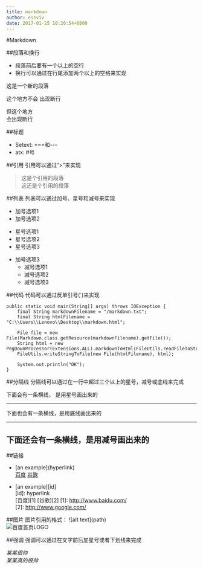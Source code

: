 ```yaml
---
title: markdown
author: essviv
date: 2017-01-25 10:20:54+0800
---
```


#Markdown

##段落和换行
+ 段落前后要有一个以上的空行
+ 换行可以通过在行尾添加两个以上的空格来实现
 
这是一个新的段落

这个地方不会
出现断行

但这个地方  
会出现断行
  
##标题
+ Setext: ===和---
+ atx: #号

##引用
引用可以通过“>”来实现

> 这是个引用的段落  
> 这还是个引用的段落

##列表
列表可以通过加号、星号和减号来实现

+ 加号选项1
+ 加号选项2
 * 星号选项1
 * 星号选项2
 * 星号选项3
+ 加号选项3
  - 减号选项1
  - 减号选项2
  - 减号选项3

##代码
代码可以通过反单引号(`)来实现

	public static void main(String[] args) throws IOException {
        final String markdownFilename = "/markdown.txt";
        final String htmlFilename = "C:\\Users\\Lenovo\\Desktop\\markdown.html";

        File file = new File(Markdown.class.getResource(markdownFilename).getFile());
        String html = new PegDownProcessor(Extensions.ALL).markdownToHtml(FileUtils.readFileToString(file));
        FileUtils.writeStringToFile(new File(htmlFilename), html);

        System.out.println("OK");
    }

##分隔线
分隔线可以通过在一行中超过三个以上的星号，减号或底线来完成

 下面会有一条横线， 是用星号画出来的
 ***

 下面也会有一条横线，是用底线画出来的
 ___

 下面还会有一条横线，是用减号画出来的
 ---

##链接
+ \[an example\]\(hyperlink\)  
  [百度](http://www.baidu.com/) [谷歌](http://www.google.com/)  

+ \[an example\]\[id\]  
  \[id\]: hyperlink  
  [百度][1] [谷歌][2]
  [1]: http://www.baidu.com/  
  [2]: http://www.google.com/

##图片
图片引用的格式： !\[alt text\]\(path\)  
![百度首页LOGO](https://ss0.bdstatic.com/5aV1bjqh_Q23odCf/static/superman/img/logo/bd_logo1_31bdc765.png)

##强调
强调可以通过在文字前后加星号或者下划线来完成

*某某很帅*  
_某某真的很帅_



